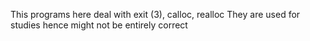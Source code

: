 This programs here deal with exit (3), calloc, realloc
They are used for studies hence might not be entirely correct
